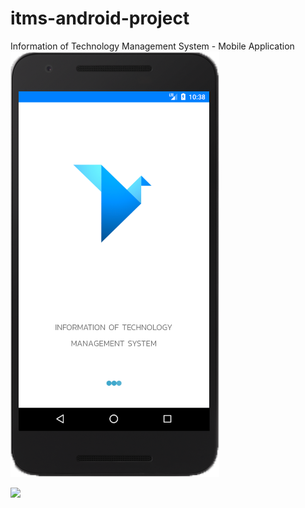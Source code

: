 # itms-android-project
Information of Technology Management System - Mobile Application <br>
![alt text](https://github.com/Janescience/ItmsAndroidProject/blob/master/ITMS/app/src/main/res/drawable/home.png)
<p><img src="https://d1p0q2ti3pe3kr.cloudfront.net/ample_admin/attachments/files/000/006/043/screen_lg/17_32_34_853_employee_mobile_app_1400x680.png?1484733050"></p>


